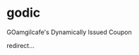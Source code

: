# godic
GOamgilcafe's Dynamically Issued Coupon

redirect...
<script>
  window.location.href = './dist';
</script>
